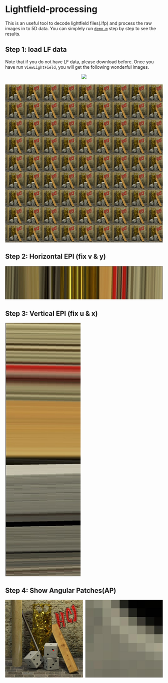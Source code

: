 # Lightfield-processing

This is an useful tool to decode lightfield files(.lfp) and process the raw images in to 5D data. You can simplely run [`demo.m`](demo.m) step by step to see the results.

## Step 1: load LF data

Note that if you do not have LF data, please download before. Once you have run `ViewLightField`, you will get the following wonderful images.

<center><img src="./results/all_views.gif" width="50%"></center>

![](./results/bigimg-1.jpg)

## Step 2: Horizontal EPI (fix v & y)

![](./results/epi_h.jpg)


## Step 3: Vertical EPI (fix u & x)

![](./results/epi_v.jpg)



## Step 4: Show Angular Patches(AP)

![](./results/buhhda2-ap-zoom.png)

